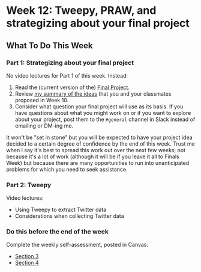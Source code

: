 # Week 12: Tweepy, PRAW, and strategizing about your final project

## What To Do This Week

### Part 1: Strategizing about your final project

No video lectures for Part 1 of this week. Instead:

1. Read the (current version of the) [Final Project](final-project.md).
1. Review [my summary of the ideas](project-ideas.md) that you and your classmates proposed in Week 10.
1. Consider what question your final project will use as its basis. If you have questions about what you might work on or if you want to explore about your project, post them to the `#general` channel in Slack instead of emailing or DM-ing me.

It won't be "set in stone" but you will be expected to have your project idea decided to a certain degree of confidence by the end of this week. Trust me when I say it's best to spread this work out over the next few weeks; not because it's a lot of work (although it will be if you leave it all to Finals Week) but because there are many opportunities to run into unanticipated problems for which you need to seek assistance.

### Part 2: Tweepy

Video lectures:

- Using Tweepy to extract Twitter data
- Considerations when collecting Twitter data

### Do this before the end of the week

Complete the weekly self-assessment, posted in Canvas:

  - [Section 3](https://rutgers.instructure.com/courses/40197/assignments/700979)
  - [Section 4](https://rutgers.instructure.com/courses/40200/assignments/700989)
